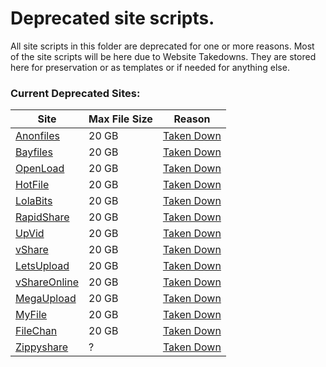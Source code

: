 # Deprecated site scripts.

All site scripts in this folder are deprecated for one or more reasons. Most of the site scripts will be here due to Website Takedowns. They are stored here for preservation or as templates or if needed for anything else.

### Current Deprecated Sites:
Site | Max File Size | Reason
--- | --- | --
[Anonfiles][1] | 20 GB | [Taken Down][2]
[Bayfiles][2] | 20 GB | [Taken Down][2]
[OpenLoad][3] | 20 GB | [Taken Down][2]
[HotFile][4] | 20 GB | [Taken Down][2]
[LolaBits][5] | 20 GB | [Taken Down][2]
[RapidShare][6] | 20 GB | [Taken Down][2]
[UpVid][7] | 20 GB | [Taken Down][2]
[vShare][8] | 20 GB | [Taken Down][2]
[LetsUpload][9] | 20 GB | [Taken Down][2]
[vShareOnline][10] | 20 GB | [Taken Down][2]
[MegaUpload][11] | 20 GB | [Taken Down][2]
[MyFile][12] | 20 GB | [Taken Down][2]
[FileChan][13] | 20 GB | [Taken Down][2]
[Zippyshare][14] | ? | [Taken Down][14]

[1]: https://anonfiles.com/
[2]: https://torrentfreak.com/file-hosting-icon-anonfiles-throws-in-the-towel-domain-for-sale-230817/
[3]: https://openload.cc/
[4]: https://hotfile.io/
[5]: https://lolabits.se/
[6]: https://rapidshare.nu/
[7]: https://upvid.cc/
[8]: https://vshare.is/
[9]: https://letsupload.cc/
[10]: https://share-online.is/
[11]: https://megaupload.nz/
[12]: https://myfile.is/
[13]: https://filechan.org/
[14]: https://zippyshare.com/